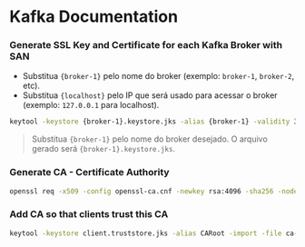 # Kafka Documentation

### Generate SSL Key and Certificate for each Kafka Broker with SAN
- Substitua `{broker-1}` pelo nome do broker (exemplo: `broker-1`, `broker-2`, etc).
- Substitua `{localhost}` pelo IP que será usado para acessar o broker (exemplo: `127.0.0.1` para localhost).

```bash
keytool -keystore {broker-1}.keystore.jks -alias {broker-1} -validity 365 -genkey -keyalg RSA -storetype pkcs12
```
> Substitua `{broker-1}` pelo nome do broker desejado. O arquivo gerado será `{broker-1}.keystore.jks`.

### Generate CA - Certificate Authority
```bash
openssl req -x509 -config openssl-ca.cnf -newkey rsa:4096 -sha256 -nodes -out cacert.pem -outform PEM
```

### Add CA so that clients trust this CA
```bash
keytool -keystore client.truststore.jks -alias CARoot -import -file ca-cert
```

